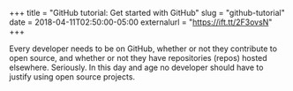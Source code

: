 +++
title = "GitHub tutorial: Get started with GitHub"
slug = "github-tutorial"
date = 2018-04-11T02:50:00-05:00
externalurl = "https://ift.tt/2F3ovsN"
+++

Every developer needs to be on GitHub, whether or not they contribute to open source, and whether or not they have repositories (repos) hosted elsewhere. Seriously.  In this day and age no developer should have to justify using open source projects.
